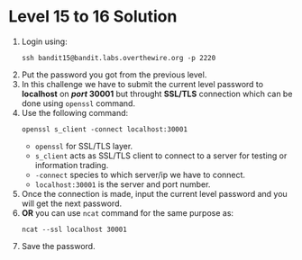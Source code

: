# Level 15 to 16 Solution

1. Login using:
    ```
    ssh bandit15@bandit.labs.overthewire.org -p 2220
    ```
2. Put the password you got from the previous level.
3. In this challenge we have to submit the current level password to **localhost** on **_port_ 30001** but throught **SSL/TLS** connection which can be done using `openssl` command.
4. Use the following command:
    ```
    openssl s_client -connect localhost:30001
    ```
    * `openssl` for SSL/TLS layer.
    * `s_client` acts as SSL/TLS client to connect to a server for testing or information trading.
    * `-connect` species to which server/ip we have to connect.
    * `localhost:30001` is the server and port number.
5. Once the connection is made, input the current level password and you will get the next password.
5. **OR** you can use `ncat` command for the same purpose as:
    ```
    ncat --ssl localhost 30001
    ```
6. Save the password.